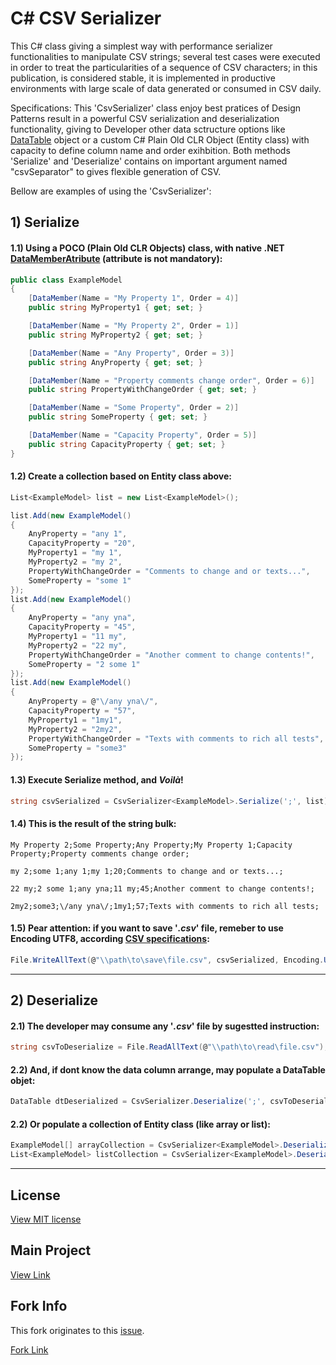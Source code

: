 # C# CSV Serializer

This C# class giving a simplest way with performance serializer functionalities to manipulate CSV strings; several test cases were executed in order to treat the particularities of a sequence of CSV characters; in this publication, is considered stable, it is implemented in productive environments with large scale of data generated or consumed in CSV daily.

Specifications: This 'CsvSerializer' class enjoy best pratices of Design Patterns result in a powerful CSV serialization and deserialization functionality, giving to Developer other data sctructure options like [DataTable](https://docs.microsoft.com/en-us/dotnet/api/system.data.datatable) object or a custom C# Plain Old CLR Object (Entity class) with capacity to define column name and order exihbition.
Both methods 'Serialize' and 'Deserialize' contains on important argument named "csvSeparator" to gives flexible generation of CSV.

Bellow are examples of using the 'CsvSerializer':

## 1) Serialize

#### 1.1) Using a POCO (Plain Old CLR Objects) class, with native .NET [DataMemberAtribute](https://docs.microsoft.com/en-us/dotnet/api/system.runtime.serialization.datamemberattribute) (attribute is not mandatory):
```cs
public class ExampleModel
{
    [DataMember(Name = "My Property 1", Order = 4)]
    public string MyProperty1 { get; set; }

    [DataMember(Name = "My Property 2", Order = 1)]
    public string MyProperty2 { get; set; }

    [DataMember(Name = "Any Property", Order = 3)]
    public string AnyProperty { get; set; }

    [DataMember(Name = "Property comments change order", Order = 6)]
    public string PropertyWithChangeOrder { get; set; }

    [DataMember(Name = "Some Property", Order = 2)]
    public string SomeProperty { get; set; }

    [DataMember(Name = "Capacity Property", Order = 5)]
    public string CapacityProperty { get; set; }
}
```

#### 1.2) Create a collection based on Entity class above:
```cs
List<ExampleModel> list = new List<ExampleModel>();

list.Add(new ExampleModel()
{
    AnyProperty = "any 1",
    CapacityProperty = "20",
    MyProperty1 = "my 1",
    MyProperty2 = "my 2",
    PropertyWithChangeOrder = "Comments to change and or texts...",
    SomeProperty = "some 1"
});
list.Add(new ExampleModel()
{
    AnyProperty = "any yna",
    CapacityProperty = "45",
    MyProperty1 = "11 my",
    MyProperty2 = "22 my",
    PropertyWithChangeOrder = "Another comment to change contents!",
    SomeProperty = "2 some 1"
});
list.Add(new ExampleModel()
{
    AnyProperty = @"\/any yna\/",
    CapacityProperty = "57",
    MyProperty1 = "1my1",
    MyProperty2 = "2my2",
    PropertyWithChangeOrder = "Texts with comments to rich all tests",
    SomeProperty = "some3"
});
```

#### 1.3) Execute Serialize method, and *Voilà*!
```cs
string csvSerialized = CsvSerializer<ExampleModel>.Serialize(';', list);
```

#### 1.4) This is the result of the string bulk:
```csv
My Property 2;Some Property;Any Property;My Property 1;Capacity Property;Property comments change order;

my 2;some 1;any 1;my 1;20;Comments to change and or texts...;

22 my;2 some 1;any yna;11 my;45;Another comment to change contents!;

2my2;some3;\/any yna\/;1my1;57;Texts with comments to rich all tests;
```

#### 1.5) Pear attention: if you want to save '*.csv*' file, remeber to use Encoding UTF8, according [CSV specifications](https://en.wikipedia.org/wiki/Comma-separated_values):
```cs
File.WriteAllText(@"\\path\to\save\file.csv", csvSerialized, Encoding.UTF8);
```
----------------------------

## 2) Deserialize

#### 2.1) The developer may consume any '*.csv*' file by sugestted instruction:
```cs
string csvToDeserialize = File.ReadAllText(@"\\path\to\read\file.csv");
```

#### 2.2) And, if dont know the data column arrange, may populate a DataTable objet:
```cs
DataTable dtDeserialized = CsvSerializer.Deserialize(';', csvToDeserialize);
```

#### 2.2) Or populate a collection of Entity class (like array or list):
```cs
ExampleModel[] arrayCollection = CsvSerializer<ExampleModel>.Deserialize(';', csvToDeserialize).ToArray();
List<ExampleModel> listCollection = CsvSerializer<ExampleModel>.Deserialize(';', csvToDeserialize).ToList();
```
----------------------
## License

[View MIT license](https://github.com/antonio-leonardo/CsvSerializer/blob/master/LICENSE)

## Main Project

[View Link](https://github.com/antonio-leonardo/CsvSerializer)

## Fork Info

This fork originates to this [issue](https://github.com/antonio-leonardo/CsvSerializer/issues/1).

[Fork Link](https://github.com/DenisBelobrotski/CsvSerializer)
